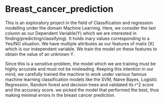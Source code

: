 # Breast_cancer_prediction

This is an exploratory project in the field of Classification and regression modelling under the domain Machine Learning.
Here, we consider the last column as our Dependent Variable(Y) which we are interested in finding(predicting/classifying). It holds inary values corresponding to a Yes/NO situation.
We have multiple attributes as our features of matix (X) which is our independent variable. We train the model on these features to obtain the value of an unknown Y.

Since this is a sensitive problem, the model which we are training must be highly accurate and must not be misleading. Keeping this intention in our mind, we carefully trained the machine to work under various famous machine learning classification models like the SVM, Naive Bayes, Logistic Regression, Random forest and decision trees and validated its r^2 score and the accuracy score. we picked the model that performed the best, thus making minimal errors in the breast cancer prediction.
